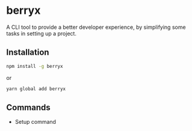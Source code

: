 # berryx
A CLI tool to provide a better developer experience, by simplifying some tasks in setting up a project.

## Installation
```bash
npm install -g berryx
```
or
```bash
yarn global add berryx
```

## Commands

* Setup command
